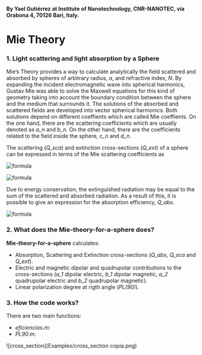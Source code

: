 **By Yael Gutiérrez at Institute of Nanotechnology, CNR-NANOTEC, via Orabona 4, 70126 Bari, Italy.**

# Mie Theory 

### 1. Light scattering and light absorption by a Sphere
Mie’s Theory provides a way to calculate analytically the field scattered and absorbed by spheres of arbitrary radius, *a*, and refractive index, *N*. By expanding the incident electromagnetic wave into spherical harmonics, Gustav Mie was able to solve the Maxwell equations for this kind of geometry taking into account the boundary condition between the sphere and the medium that surrounds it.
The solutions of the absorbed and scattered fields are developed into vector spherical harmonics. Both solutions depend on different coeffients which are called Mie coeffients. On the one hand, there are the scattering coefficients which are usually denoted as *a_n* and *b_n*. On the other hand, there are the coefficients related to the  field inside the sphere, *c_n* and *d_n*. 
 
The scattering (*Q_sca*) and extinction cross-sections (*Q_ext*) of a sphere can be expressed in terms of the Mie scattering coefficients as

![formula](https://render.githubusercontent.com/render/math?math=Q_{ext}=\frac{2}{x^2}\sum_{n=1}^{\infty}(2n%2B1)Re(a_n%2Bb_n))

![formula](https://render.githubusercontent.com/render/math?math=Q_{sca}=\frac{2}{x^2}\sum_{n=1}^{\infty}(2n%2B1)(\lverta_n\rvert^2%2B\left\lvertb_n\rvert^2))

Due to energy conservation, the extinguished radiation may be equal to the sum of the scattered and absorbed radiation. As a result of this, it is possible to give an expression for the absorption efficiency, *Q_abs*.

![formula](https://render.githubusercontent.com/render/math?math=Q_{abs}=Q_{ext}-Q_{sca})
 
### 2. What does the **Mie-theory-for-a-sphere** does?
 
**Mie-theory-for-a-sphere** calculates:
- Absorption, Scattering and Extinction cross-sections (*Q_abs*, *Q_sca* and *Q_ext*).
- Electric and magnetic dipolar and quadrupolar contributions to the cross-sections (*a_1* dipolar electric, *b_1* dipolar magnetic, *a_2* quadrupolar electric and *b_2* quadrupolar magnetic).
- Linear polarization degree at rigth angle (*PL(90)*).

### 3. How the code works?
There are two main functions:
- *eficiencias.m*:
- *PL90.m*: 

 ![cross_section](Examples/cross_section copia.png)
